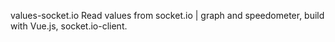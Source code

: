  values-socket.io
Read values from socket.io | graph and speedometer, build with Vue.js, socket.io-client.

